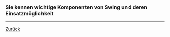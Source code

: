 ### Sie kennen wichtige Komponenten von Swing und deren Einsatzmöglichkeit

---

[Zurück](500gui.md)


